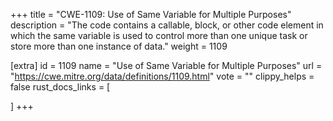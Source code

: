+++
title = "CWE-1109: Use of Same Variable for Multiple Purposes"
description	= "The code contains a callable, block, or other code element in which the same variable is used to control more than one unique task or store more than one instance of data."
weight = 1109

[extra]
id = 1109
name = "Use of Same Variable for Multiple Purposes"
url = "https://cwe.mitre.org/data/definitions/1109.html"
vote = ""
clippy_helps = false
rust_docs_links = [
	
]
+++


